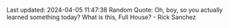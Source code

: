 Last updated: 2024-04-05 11:47:38
Random Quote: Oh, boy, so you actually learned something today? What is this, Full House? - Rick Sanchez
